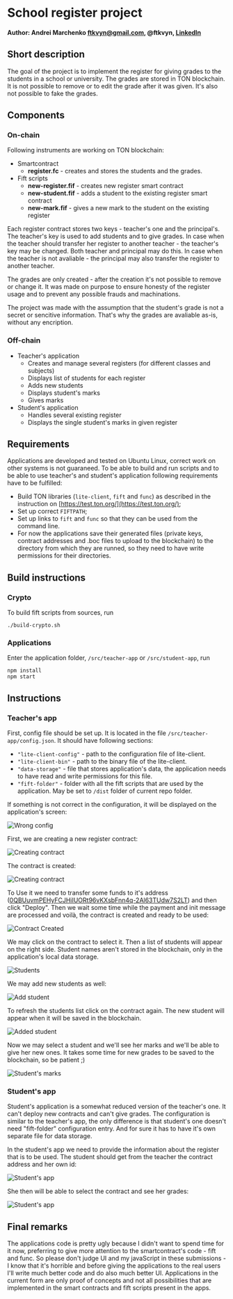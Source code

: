 # School register project

#### Author: Andrei Marchenko <ftkvyn@gmail.com>, @ftkvyn, [LinkedIn](https://www.linkedin.com/in/ftkvyn/)

## Short description

The goal of the project is to implement the register for giving grades to the students in a school or university. The grades are stored in TON blockchain. It is not possible to remove or to edit the grade after it was given. It's also not possible to fake the grades.

## Components

### On-chain

Following instruments are working on TON blockchain:

*	Smartcontract 
	*	**register.fc** - creates and stores the students and the grades.
*	Fift scripts 
	*	**new-register.fif** - creates new register smart contract
	*	**new-student.fif** - adds a student to the existing register smart contract
	*	**new-mark.fif** - gives a new mark to the student on the existing register

Each register contract stores two keys - teacher's one and the principal's. The teacher's key is used to add students and to give grades. In case when the teacher should transfer her register to another teacher - the teacher's key may be changed. Both teacher and principal may do this. In case when the teacher is not avaliable - the principal may also transfer the register to another teacher. 

The grades are only created - after the creation it's not possible to remove or change it. It was made on purpose to ensure honesty of the register usage and to prevent any possible frauds and machinations.

The project was made with the assumption that the student's grade is not a secret or sencitive information. That's why the grades are avaliable as-is, without any encription.

### Off-chain

* Teacher's application
	*	Creates and manage several registers (for different classes and subjects)
	*	Displays list of students for each register
	*	Adds new students
	*	Displays student's marks
	*	Gives marks
* Student's application
	*	Handles several existing register
	*	Displays the single student's marks in given register

## Requirements

Applications are developed and tested on Ubuntu Linux, correct work on other systems is not guaraneed.
To be able to build and run scripts and to be able to use teacher's and student's application following requirements have to be fulfilled:

* Build TON libraries (`lite-client`, `fift` and `func`) as described in the instruction on [https://test.ton.org/](https://test.ton.org/);
* Set up correct `FIFTPATH`;
* Set up links to `fift` and `func` so that they can be used from the command line.
* For now the applications save their generated files (private keys, contract addresses and .boc files to upload to the blockchain) to the directory from which they are runned, so they need to have write permissions for their directories.

## Build instructions

### Crypto

To build fift scripts from sources, run

```
./build-crypto.sh
```

### Applications

Enter the application folder, `/src/teacher-app` or `/src/student-app`, run

```
npm install
npm start
```

## Instructions

### Teacher's app

First, config file should be set up. It is located in the file `/src/teacher-app/config.json`. It should have following sections:

* `"lite-client-config"` - path to the configuration file of lite-client.
* `"lite-client-bin"` - path to the binary file of the lite-client.
* `"data-storage"` - file that stores application's data, the application needs to have read and write permissions for this file.
* `"fift-folder"` - folder with all the fift scripts that are used by the application. May be set to `/dist` folder of current repo folder.

If something is not correct in the configuration, it will be displayed on the application's screen:

![Wrong config](instruction/00.png)

First, we are creating a new register contract:

![Creating contract](instruction/01.png)

The contract is created:

![Creating contract](instruction/02.png)

To Use it we need to transfer some funds to it's address ([0QBUuvmPEHyFCJHiIUORt96vKXsbFnn4q-2Al63TUdw7S2LT](https://test.ton.org/testnet/account?account=0QBUuvmPEHyFCJHiIUORt96vKXsbFnn4q-2Al63TUdw7S2LT)) and then click "Deploy". Then we wait some time while the payment and init message are processed and voilà, the contract is created and ready to be used:

![Contract Created](instruction/03.png)

We may click on the contract to select it. Then a list of students will appear on the right side. Student names aren't stored in the blockchain, only in the application's local data storage.

![Students](instruction/04.png)

We may add new students as well:

![Add student](instruction/05.png)

To refresh the students list click on the contract again. The new student will appear when it will be saved in the blockchain.

![Added student](instruction/06.png)

Now we may select a student and we'll see her marks and we'll be able to give her new ones. It takes some time for new grades to be saved to the blockchain, so be patient ;)

![Student's marks](instruction/07.png)

### Student's app

Student's application is a somewhat reduced version of the teacher's one. It can't deploy new contracts and can't give grades. The configuration is similar to the teacher's app, the only difference is that student's one doesn't need "fift-folder" configuration entry. And for sure it has to have it's own separate file for data storage.

In the student's app we need to provide the information about the register that is to be used. The student should get from the teacher the contract address and her own id:

![Student's app](instruction/10.png)

She then will be able to select the contract and see her grades:

![Student's app](instruction/11.png)


## Final remarks

The applications code is pretty ugly because I didn't want to spend time for it now, preferring to give more attention to the smartcontract's code - fift and func. So please don't judge UI and my javaScript in these submissions - I know that it's horrible and before giving the applications to the real users I'll write much better code and do also much better UI. Applications in the current form are only proof of concepts and not all possibilities that are implemented in the smart contracts and fift scripts present in the apps.